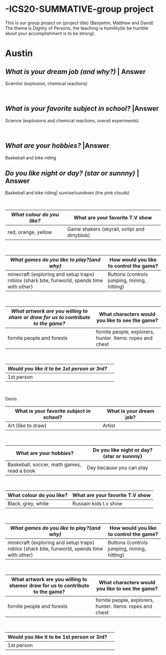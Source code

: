# -ICS20-SUMMATIVE-group project
This is our group project on (project title) (Benjamin, Matthew and David)
The theme is Dignity of Persons, the teaching is humility(to be humble about your accomplishment is to be strong).

<h1> Austin </h1>

<i> What is your dream job (and why?) </i>| Answer
---------------------------------------------
  Scientist (explosion, chemical reactions)

<br>

<i> What is your favorite subject in school? </i>|Answer 
----------------------------------------------------------------
Science (explosions and chemical reactions, overall experiments)

<br>

<i> What are your hobbies? </i>|Answer
-------------------------
Baskeball and bike riding


<i> Do you like night or day? (star or sunnny) </i> | Answer
------------------------------------------------------------
Baskeball and bike riding| sunrise/sundown (the pink clouds)

<br>

<i> What colour do you like? </i>| What are your favorite T.V show
-----------------------------|--------------------------
red, orange, yellow|Game shakers (skyrail, octipi and dirtyblob)

<br>

<i> What games do you like to play?(and why) <i> | How would you like to control the game?
---------------------------------------|---------------------------------
minecraft (exploring and setup traps) roblox (shark bite, funworld, spends time with other)| Buttons (controls jumping, mining, hitting)

<br>

<i> What artwork are you willing to share or draw for us to contribute to the game?| What characters would you like to see the game? </i>
----------------------------------------------------|----------------------------------------------
fornite people and forests  |fornite people, explorers, hunter. Items: ropes and chest

<br>

<i> Would you like it to be 1st person or 3rd? </i> | | 
-----|-----
1st person||

<br>

Denis


What is your favorite subject in school?| What is your dream job?| 
-------------------------------|---------------
Art (like to draw)| Artist

<br>

What are your hobbies?| Do you like night or day? (star or sunnny)
---------------------------------------|-------------------------
Baskeball, soccer, math games, read a book| Day because you can play

<br>

What colour do you like?| What are your favorite T.V show
-----------------------------|--------------------------
Black, grey, white| Russain kids t.v show

<br>

<i> What games do you like to play?(and why) </i> | How would you like to control the game?
---------------------------------------|---------------------------------
minecraft (exploring and setup traps) roblox (shark bite, funworld, spends time with other)| Buttons (controls jumping, mining, hitting)

<br>

What artwork are you willing to shareor draw for us to contribute to the game?| What characters would you like to see the game?
----------------------------------------------------|----------------------------------------------
fornite people and forests  |fornite people, explorers, hunter. Items: ropes and chest

<br>

Would you like it to be 1st person or 3rd?| | 
-----|-----
1st person||









